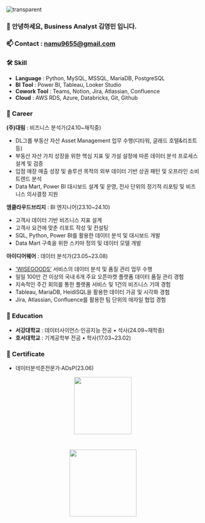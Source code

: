 ![transparent](https://capsule-render.vercel.app/api?type=transparent&fontColor=2774AE&text=YoungMinDA's%20GitHub%20&height=150&fontSize=60&desc=Welcome!&descAlignY=75&descAlign=60)   
### 👋 안녕하세요, Business Analyst 김영민 입니다.

### 📫 Contact : <a href='mailto:namu9655@gmail.com'>namu9655@gmail.com</a>
### 🛠 Skill
*   **Language** : Python, MySQL, MSSQL, MariaDB, PostgreSQL
*   **BI Tool** : Power BI, Tableau, Looker Studio
*   **Cowork Tool** : Teams, Notion, Jira, Atlassian, Confluence
*   **Cloud** : AWS RDS, Azure, Databricks, Git, Github

### 📔 Career

**(주)대림** : 비즈니스 분석가(24.10~재직중)
*   DL그룹 부동산 자산 Asset Management 업무 수행(디타워, 글래드 호텔&리조트 등)
*   부동산 자산 가치 성장을 위한 핵심 지표 및 가설 설정에 따른 데이터 분석 프로세스 설계 및 검증
*   입점 매장 매출 성장 및 솔루션 목적의 외부 데이터 기반 상권 패턴 및 오프라인 소비 트렌드 분석
*   Data Mart, Power BI 대시보드 설계 및 운영, 전사 단위의 정기적 리포팅 및 비즈니스 의사결정 지원

**엠클라우드브리지** :  BI 엔지니어(23.10~24.10)
*   고객사 데이터 기반 비즈니스 지표 설계 
*   고객사 요건에 맞춘 리포트 작성 및 컨설팅
*   SQL, Python, Power BI를 활용한 데이터 분석 및 대시보드 개발
*   Data Mart 구축을 위한 스키마 정의 및 데이터 모델 개발
     
**아이디어웨어** : 데이터 분석가(23.05~23.08)
*   ['WISEGOODS'](https://www.wiseapp.co.kr/) 서비스의 데이터 분석 및 품질 관리 업무 수행
*   일일 100만 건 이상의 국내 6개 주요 오픈마켓 플랫폼 데이터 품질 관리 경험
*   지속적인 주간 회의를 통한 플랫폼 서비스 및 1건의 비즈니스 기여 경험
*   Tableau, MariaDB, HeidiSQL을 활용한 데이터 가공 및 시각화 경험
*   Jira, Atlassian, Confluence를 활용한 팀 단위의 애자일 협업 경험

### 🏫 Education
*   **서강대학교** : 데이터사이언스·인공지능 전공 • 석사(24.09~재학중)
*   **호서대학교** : 기계공학부 전공 • 학사(17.03~23.02)

### 📝 Certificate
*   데이터분석준전문가·ADsP(23.06)
<p align='center'>
   <a href="https://github-readme-stats.vercel.app/api?username=YoungMinDA&show_icons=true&count_private=true"><img
           height=150
           src="https://github-readme-stats.vercel.app/api?username=YoungMinDA&show_icons=true&count_private=true"/></a>
</p>

<div align="center" style="margin: 40px 0">
   <a href="https://github.com/YoungMinDA/github-profile-views-counter">
       <img width="175px" src="https://komarev.com/ghpvc/?username=YoungMinDA&color=2774AE">
   </a>
</div>
